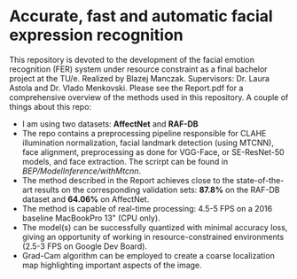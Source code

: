 # Accurate, fast and automatic facial expression recognition

This repository is devoted to the development of the facial emotion recognition (FER) system under resource constraint as a final bachelor project at the TU/e. Realized by Blazej Manczak. Supervisors: Dr. Laura Astola and Dr. Vlado Menkovski. Please see the Report.pdf for a comprehensive overview of the methods used in this repository. A couple of things about this repo:

- I am using two datasets: **AffectNet** and **RAF-DB**
- The repo contains a preprocessing pipeline responsible for CLAHE illumination normalization, facial landmark detection (using MTCNN), face alignment, preprocessing as done for VGG-Face, or SE-ResNet-50 models, and face extraction. The scrirpt can be found in *BEP/ModelInference/withMtcnn*.
- The method described in the Report achieves close to the state-of-the-art results on the corresponding validation sets: **87.8%** on the RAF-DB dataset and **64.06%** on AffectNet.
- The method is capable of real-time processing: 4.5-5 FPS on a 2016 baseline MacBookPro 13" (CPU only).
- The model(s) can be successfully quantized with minimal accuracy loss, giving an opportunity of working in resource-constrained environments (2.5-3 FPS on Google Dev Board).
- Grad-Cam algorithm can be employed to create a coarse localization map highlighting important aspects of the image.


